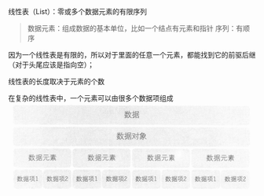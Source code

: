 线性表（List）：零或多个数据元素的有限序列

> 数据元素：组成数据的基本单位，比如一个结点有元素和指针
> 序列：有顺序

因为一个线性表是有限的，所以对于里面的任意一个元素，都能找到它的前驱后继（对于头尾应该是指向空）；

线性表的长度取决于元素的个数

在复杂的线性表中，一个元素可以由很多个数据项组成
![](images/Pasted%20image%2020241104092013.png)